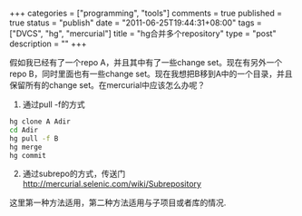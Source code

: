 +++
categories = ["programming", "tools"]
comments = true
published = true
status = "publish"
date = "2011-06-25T19:44:31+08:00"
tags = ["DVCS", "hg", "mercurial"]
title = "hg合并多个repository"
type = "post"
description = ""
+++


假如我已经有了一个repo A，并且其中有了一些change set。现在有另外一个repo B，同时里面也有一些change set。现在我想把B移到A中的一个目录，并且保留所有的change set。在mercurial中应该怎么办呢？

1. 通过pull -f的方式

```sh
hg clone A Adir
cd Adir
hg pull -f B
hg merge
hg commit
```

2. 通过subrepo的方式，传送门<a href="http://mercurial.selenic.com/wiki/Subrepository">http://mercurial.selenic.com/wiki/Subrepository</a>

这里第一种方法适用，第二种方法适用与子项目或者库的情况.
<!--more-->